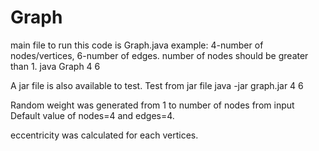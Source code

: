 # Graph
main file to run this code is Graph.java
example: 4-number of nodes/vertices, 6-number of edges. 
number of nodes should be greater than 1.
java Graph 4 6

A jar file is also available to test. Test from jar file
java -jar graph.jar 4 6

 Random weight was generated from 1 to number of nodes from input
 Default value of nodes=4 and edges=4.
 
 eccentricity was calculated for each vertices.
 
  
